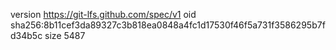 version https://git-lfs.github.com/spec/v1
oid sha256:8b11cef3da89327c3b818ea0848a4fc1d17530f46f5a731f3586295b7fd34b5c
size 5487
